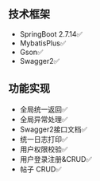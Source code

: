 ## 技术框架

- SpringBoot 2.7.14✅
- MybatisPlus✅
- Gson✅
- Swagger2✅

## 功能实现

- 全局统一返回✅
- 全局异常处理✅
- Swagger2接口文档✅
- 统一日志打印✅
- 用户权限校验✅
- 用户登录注册&CRUD✅
- 帖子 CRUD✅
